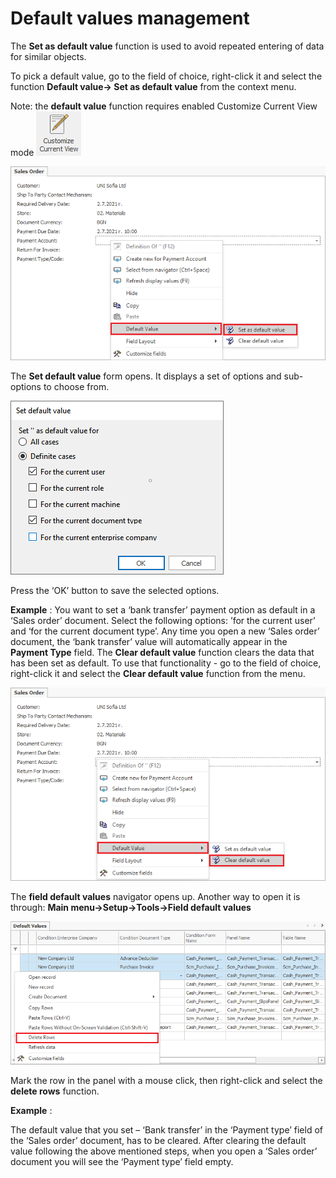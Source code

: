 
# Default values management

The <b>Set as default value</b> function is used to avoid repeated entering of data for similar objects.

To pick a default value, go to the field of choice, right-click it and select the function <b> Default value→ Set as default value</b> from the context menu.

Note: the <b>default value</b> function requires enabled </b>Customize Current View</b> mode ![Customize current view](pictures/customize-view.png)  

![Set default value](pictures/set-defaultvalue1.png) 

 The <b>Set default value</b> form opens. It displays a set of options and sub-options to choose from. 

![Value form](pictures/value-form.png)   

Press the ‘OK’ button to save the selected options. 

<b>Example</b> :
You want to set a ‘bank transfer’ payment option as default in a ‘Sales order’ document. Select the following options: ’for the current user’ and ‘for the current document type’. Any time you open a new ‘Sales order’ document, the ‘bank transfer’ value will automatically appear in the <b>Payment Type</b> field. 
The <b>Clear default value</b> function clears the data that has been set as default. To use that functionality - go to the field of choice, right-click it and select the <b>Clear default value</b> function from the menu.

![Clear default value](pictures/clear-defaultvalue1.png)  

The <b>field default values</b> navigator opens up. Another way to open it is through: <b>Main menu→Setup→Tools→Field default values</b>

![Delete rows](pictures/delete-rows.png)
 
Mark the row in the panel with a mouse click, then right-click and select the <b>delete rows</b> function.

<b>Example</b> :

The default value that you set – ‘Bank transfer’ in the ‘Payment type’ field of the ‘Sales order’ document, has to be cleared. After clearing the default value following the above mentioned steps, when you open a ‘Sales order’ document you will see the ‘Payment type’ field empty.
